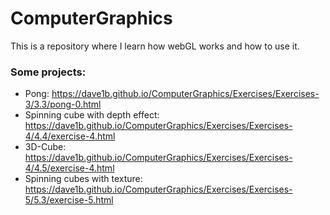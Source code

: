 # ComputerGraphics
This is a repository where I learn how webGL works and how to use it.


### Some projects:
- Pong: https://dave1b.github.io/ComputerGraphics/Exercises/Exercises-3/3.3/pong-0.html
- Spinning cube with depth effect: https://dave1b.github.io/ComputerGraphics/Exercises/Exercises-4/4.4/exercise-4.html
- 3D-Cube: https://dave1b.github.io/ComputerGraphics/Exercises/Exercises-4/4.5/exercise-4.html
- Spinning cubes with texture: https://dave1b.github.io/ComputerGraphics/Exercises/Exercises-5/5.3/exercise-5.html
